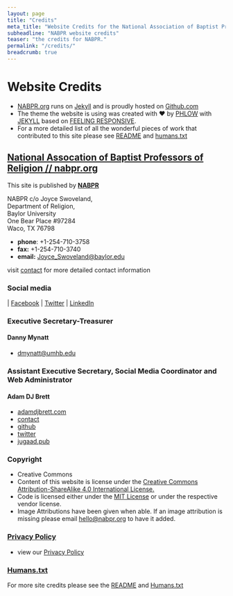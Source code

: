 ```yaml
---
layout: page
title: "Credits"
meta_title: "Website Credits for the National Association of Baptist Professors of Religion."
subheadline: "NABPR website credits"
teaser: "the credits for NABPR."
permalink: "/credits/"
breadcrumb: true
---
```

# Website Credits
  - [NABPR.org](nabpr.org) runs on [Jekyll](https://jekyllrb.com) and is proudly hosted on [Github.com](github.com)
  - The theme the website is using was created with ♥ by [PHLOW](https://phlow.de/) with [JEKYLL](http://jekyllrb.com) based on [FEELING RESPONSIVE](http://phlow.github.io/feeling-responsive/).
  - For a more detailed list of all the wonderful pieces of work that contributed to this site please see [README](../README.md) and [humans.txt](../humans.txt)


## [National Assocation of Baptist Professors of Religion // nabpr.org](https://nabpr.org/)
This site is published by [**NABPR**](/info/)

NABPR c/o Joyce Swoveland,  
Department of Religion,  
Baylor University  
One Bear Place \#97284   
Waco, TX 76798    

- **phone**: +1-254-710-3758  
- **fax:** +1-254-710-3740  
- **email:** <Joyce_Swoveland@baylor.edu>  

visit [contact](/contact/) for more detailed contact information
### Social media
| [Facebook](https://www.facebook.com/nabpr) | [Twitter](https://twitter.com/nabpr1) | [LinkedIn](http://linkedin.com/company/national-association-of-baptist-professors-of-religion)

### Executive Secretary-Treasurer
#### Danny Mynatt
  - <dmynatt@umhb.edu>
### Assistant Executive Secretary, Social Media Coordinator and Web Administrator
#### Adam DJ Brett
 - [adamdjbrett.com](https://adamdjbrett.com)
 - [contact](https://adamdj.tel)
 - [github](https://github.com/adamdjbrett)
 - [twitter](https://twitter.com/adjbx)
 - [jugaad.pub](https://jugaad.pub)

### Copyright
  - Creative Commons
  - Content of this website is license under the [ Creative Commons Attribution-ShareAlike 4.0 International License.](http://creativecommons.org/licenses/by-sa/4.0/)
  - Code is licensed either under the [MIT License](../LICENSE) or under the respective vendor license.
  - Image Attributions have been given when able. If an image attribution is missing please email <hello@nabpr.org> to have it added.

### [Privacy Policy](/privacy-policy/)
  - view our [Privacy Policy](/privacy-policy/)

### [Humans.txt](../humans.txt)
For more site credits please see the [README](../README.md) and [Humans.txt](../humans.txt)
